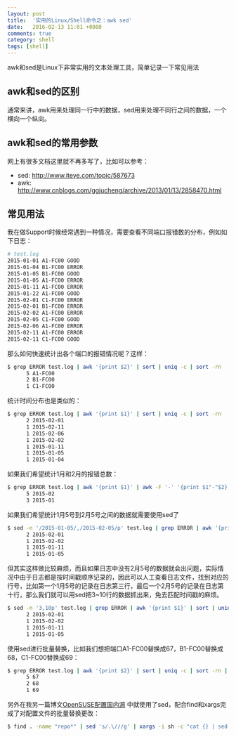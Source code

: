 ```yaml
---
layout: post
title:  '实用的Linux/Shell命令之：awk sed'
date:   2016-02-13 11:01 +0800
comments: true
category: shell
tags: [shell]
---
```


awk和sed是Linux下非常实用的文本处理工具，简单记录一下常见用法

## awk和sed的区别

通常来讲，awk用来处理同一行中的数据，sed用来处理不同行之间的数据，一个横向一个纵向。

## awk和sed的常用参数

网上有很多文档这里就不再多写了，比如可以参考：   

- sed: http://www.iteye.com/topic/587673
- awk: http://www.cnblogs.com/ggjucheng/archive/2013/01/13/2858470.html

## 常见用法

我在做Support时候经常遇到一种情况，需要查看不同端口报错数的分布，例如如下日志：   

```bash
# test.log
2015-01-01 A1-FC00 GOOD
2015-01-04 B1-FC00 ERROR
2015-01-05 B1-FC00 GOOD
2015-01-05 A1-FC00 ERROR
2015-01-11 A1-FC00 ERROR
2015-01-22 A1-FC00 GOOD
2015-02-01 C1-FC00 ERROR
2015-02-01 B1-FC00 ERROR
2015-02-02 A1-FC00 ERROR
2015-02-05 C1-FC00 GOOD
2015-02-06 A1-FC00 ERROR
2015-02-11 A1-FC00 ERROR
2015-02-11 C1-FC00 GOOD
```

那么如何快速统计出各个端口的报错情况呢？这样：

```bash
$ grep ERROR test.log | awk '{print $2}' | sort | uniq -c | sort -rn
      5 A1-FC00
      2 B1-FC00
      1 C1-FC00
```

统计时间分布也是类似的：

```bash
$ grep ERROR test.log | awk '{print $1}' | sort | uniq -c | sort -rn
      2 2015-02-01
      1 2015-02-11
      1 2015-02-06
      1 2015-02-02
      1 2015-01-11
      1 2015-01-05
      1 2015-01-04
```

如果我们希望统计1月和2月的报错总数：

```bash
$ grep ERROR test.log | awk '{print $1}' | awk -F '-' '{print $1"-"$2}' | sort | uniq -c | sort -rn
      5 2015-02
      3 2015-01
```

如果我们希望统计1月5号到2月5号之间的数据就需要使用sed了

```bash
$ sed -n '/2015-01-05/,/2015-02-05/p' test.log | grep ERROR | awk '{print $1}' | sort | uniq -c | sort -rn
      2 2015-02-01
      1 2015-02-02
      1 2015-01-11
      1 2015-01-05
```

但其实这样做比较麻烦，而且如果日志中没有2月5号的数据就会出问题，实际情况中由于日志都是按时间戳顺序记录的，因此可以人工查看日志文件，找到对应的行号，比如第一个1月5号的记录在日志第三行，最后一个2月5号的记录在日志第十行，那么我们就可以用sed把3~10行的数据抓出来，免去匹配时间戳的麻烦。

```bash
$ sed -n '3,10p' test.log | grep ERROR | awk '{print $1}' | sort | uniq -c | sort -rn
      2 2015-02-01
      1 2015-02-02
      1 2015-01-11
      1 2015-01-05
```

使用sed进行批量替换，比如我们想把端口A1-FC00替换成67，B1-FC00替换成68，C1-FC00替换成69：

```bash
$ grep ERROR test.log | awk '{print $2}' | sort | uniq -c | sort -rn | sed 's/A1-FC00/67/g' | sed 's/B1-FC00/68/g' | sed 's/C1-FC00/69/g'
      5 67
      2 68
      1 69
```

另外在我另一篇博文[OpenSUSE配置国内源](http://www.arthurmao.me/2015/10/replace-zypper-repo) 中就使用了sed，配合find和xargs完成了对配置文件的批量替换更改：

```bash
$ find . -name "repo*" | sed 's/.\///g' | xargs -i sh -c "cat {} | sed 's/download.opensuse.org/mirrors.zju.edu.cn\/opensuse/g' | sed 's/repo-/zju\/repo-/g' | sed 's/openSUSE-13.2/zju\/openSUSE-13.2/g' > zju-{}"
```

